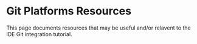 # Git Platforms Resources

This page documents resources that may be useful and/or relavent to the IDE Git integration tutorial.

[<PlaceHolder>]()

